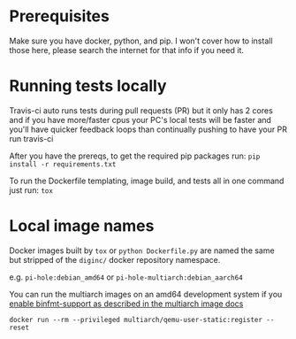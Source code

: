 # Prerequisites 

Make sure you have docker, python, and pip.  I won't cover how to install those here, please search the internet for that info if you need it.

# Running tests locally

Travis-ci auto runs tests during pull requests (PR) but it only has 2 cores and if you have more/faster cpus your PC's local tests will be faster and you'll have quicker feedback loops than continually pushing to have your PR run travis-ci

After you have the prereqs, to get the required pip packages run: `pip install -r requirements.txt`

To run the Dockerfile templating, image build, and tests all in one command just run: `tox`

# Local image names

Docker images built by `tox` or `python Dockerfile.py` are named the same but stripped of the `diginc/` docker repository namespace.

e.g. `pi-hole:debian_amd64` or `pi-hole-multiarch:debian_aarch64`

You can run the multiarch images on an amd64 development system if you [enable binfmt-support as described in the multiarch image docs](https://hub.docker.com/r/multiarch/multiarch/debian-debootstrap/)

`docker run --rm --privileged multiarch/qemu-user-static:register --reset`
